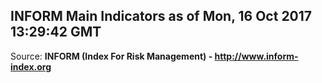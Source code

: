 ## INFORM Main Indicators as of Mon, 16 Oct 2017 13:29:42 GMT

Source: **INFORM (Index For Risk Management) - http://www.inform-index.org**